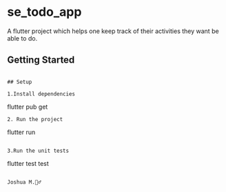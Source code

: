 # se_todo_app

A flutter project which helps one keep track of their activities they want be able to do.

## Getting Started
```

## Setup

1.Install dependencies

```
flutter pub get
```
2. Run the project

```
flutter run
```

3.Run the unit tests

```
flutter test test
```

Joshua M.🙇‍♂️
